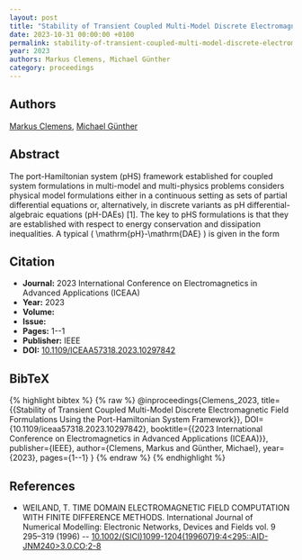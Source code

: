 ```yaml
---
layout: post
title: "Stability of Transient Coupled Multi-Model Discrete Electromagnetic Field Formulations Using the Port-Hamiltonian System Framework"
date: 2023-10-31 00:00:00 +0100
permalink: stability-of-transient-coupled-multi-model-discrete-electromagnetic-field-formulations-using-the-port-hamiltonian-system-framework
year: 2023
authors: Markus Clemens, Michael Günther
category: proceedings
---
```

 
## Authors
[Markus Clemens](authors/markus_clemens), [Michael Günther](authors/michael_gunther)
 
## Abstract
The port-Hamiltonian system (pHS) framework established for coupled system formulations in multi-model and multi-physics problems considers physical model formulations either in a continuous setting as sets of partial differential equations or, alternatively, in discrete variants as pH differential-algebraic equations (pH-DAEs) [1]. The key to pHS formulations is that they are established with respect to energy conservation and dissipation inequalities. A typical \( \mathrm{pH}-\mathrm{DAE} \) is given in the form
 
## Citation
- **Journal:** 2023 International Conference on Electromagnetics in Advanced Applications (ICEAA)
- **Year:** 2023
- **Volume:** 
- **Issue:** 
- **Pages:** 1--1
- **Publisher:** IEEE
- **DOI:** [10.1109/ICEAA57318.2023.10297842](https://doi.org/10.1109/ICEAA57318.2023.10297842)
 
## BibTeX
{% highlight bibtex %}
{% raw %}
@inproceedings{Clemens_2023,
  title={{Stability of Transient Coupled Multi-Model Discrete Electromagnetic Field Formulations Using the Port-Hamiltonian System Framework}},
  DOI={10.1109/iceaa57318.2023.10297842},
  booktitle={{2023 International Conference on Electromagnetics in Advanced Applications (ICEAA)}},
  publisher={IEEE},
  author={Clemens, Markus and Günther, Michael},
  year={2023},
  pages={1--1}
}
{% endraw %}
{% endhighlight %}
 
## References
- WEILAND, T. TIME DOMAIN ELECTROMAGNETIC FIELD COMPUTATION WITH FINITE DIFFERENCE METHODS. International Journal of Numerical Modelling: Electronic Networks, Devices and Fields vol. 9 295–319 (1996) -- [10.1002/(SICI)1099-1204(199607)9:4<295::AID-JNM240>3.0.CO;2-8](https://doi.org/10.1002/(SICI)1099-1204(199607)9:4<295::AID-JNM240>3.0.CO;2-8)

